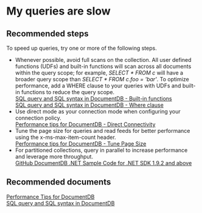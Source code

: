 <properties
	pageTitle="My queries are slow"
	description="My queries are slow"
	service="microsoft.documentdb"
	resource="databaseAccounts"
	authors="AndrewHoh"
	displayOrder="4"
	selfHelpType="resource"
	supportTopicIds=""
	resourceTags=""
	productPesIds="15585"
	cloudEnvironments="MoonCake"
/>

# My queries are slow

## **Recommended steps**
To speed up queries, try one or more of the following steps.

* Whenever possible, avoid full scans on the collection. All user defined functions (UDFs) and built-in functions will scan across all documents within the query scope; for example, *SELECT * FROM c* will have a broader query scope than *SELECT * FROM c.foo = 'bar'*. To optimize performance, add a WHERE clause to your queries with UDFs and built-in functions to reduce the query scope.<br>[SQL query and SQL syntax in DocumentDB - Built-in functions](https://docs.azure.cn/cosmos-db/documentdb-sql-query#built-in-functions)<br>[SQL query and SQL syntax in DocumentDB - Where clause](https://docs.azure.cn/cosmos-db/documentdb-sql-query#where-clause)
* Use direct mode as your connection mode when configuring your connection policy.<br>[Performance tips for DocumentDB - Direct Connectivity](https://docs.azure.cn/cosmos-db/performance-tips#direct-connection)
* Tune the page size for queries and read feeds for better performance using the x-ms-max-item-count header.<br>[Performance tips for DocumentDB - Tune Page Size](https://docs.azure.cn/cosmos-db/performance-tips#tune-page-size)
* For partitioned collections, query in parallel to increase performance and leverage more throughput.<br>[
GitHub DocumentDB .NET Sample Code for .NET SDK 1.9.2 and above](https://github.com/Azure/azure-documentdb-dotnet/blob/master/samples/code-samples/Queries/Program.cs#L664-L734)

## **Recommended documents**
[Performance Tips for DocumentDB](https://docs.azure.cn/cosmos-db/performance-tips)<br>
[SQL query and SQL syntax in DocumentDB](https://docs.azure.cn/cosmos-db/documentdb-sql-query)
